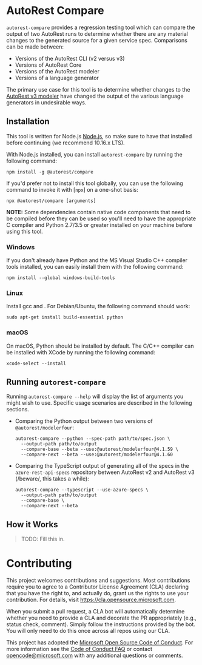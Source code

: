 # AutoRest Compare

`autorest-compare` provides a regression testing tool which can compare the
output of two AutoRest runs to determine whether there are any material changes
to the generated source for a given service spec.  Comparisons can be made between:

- Versions of the AutoRest CLI (v2 versus v3)
- Versions of AutoRest Core
- Versions of the AutoRest modeler
- Versions of a language generator

The primary use case for this tool is to determine whether changes to the
[AutoRest v3 modeler](https://github.com/Azure/autorest.modelerfour) have
changed the output of the various language generators in undesirable ways.

## Installation

This tool is written for Node.js [Node.js](https://nodejs.org/en/), so make sure
to have that installed before continuing (we recommend 10.16.x LTS).

With Node.js installed, you can install `autorest-compare` by running the
following command:

```shell
npm install -g @autorest/compare
```

If you'd prefer not to install this tool globally, you can use the following
command to invoke it with [`npx`] on a one-shot basis:

```
npx @autorest/compare [arguments]
```

**NOTE:** Some dependencies contain native code components that need to be
compiled before they can be used so you'll need to have the appropriate C
compiler and Python 2.7/3.5 or greater installed on your machine before using
this tool.

### Windows

If you don't already have Python and the MS Visual Studio C++ compiler tools
installed, you can easily install them with the following command:

```shell
npm install --global windows-build-tools
```

### Linux

Install gcc and  . For Debian/Ubuntu, the following command should work:

```shell
sudo apt-get install build-essential python
```

### macOS

On macOS, Python should be installed by default.  The C/C++ compiler can be
installed with XCode by running the following command:

```shell
xcode-select --install
```

## Running `autorest-compare`

Running `autorest-compare --help` will display the list of arguments you might
wish to use.  Specific usage scenarios are described in the following sections.

* Comparing the Python output between two versions of `@autorest/modelerfour`:

  ```shell
  autorest-compare --python --spec-path path/to/spec.json \
    --output-path path/to/output
    --compare-base --beta --use:@autorest/modelerfour@4.1.59 \
    --compare-next --beta --use:@autorest/modelerfour@4.1.60
  ```

* Comparing the TypeScript output of generating all of the specs in the
  `azure-rest-api-specs` repository between AutoRest v2 and AutoRest v3
  (/beware/, this takes a while):

  ```shell
  autorest-compare --typescript --use-azure-specs \
    --output-path path/to/output
    --compare-base \
    --compare-next --beta
  ```

## How it Works

> TODO: Fill this in.


# Contributing

This project welcomes contributions and suggestions.  Most contributions require you to agree to a
Contributor License Agreement (CLA) declaring that you have the right to, and actually do, grant us
the rights to use your contribution. For details, visit https://cla.opensource.microsoft.com.

When you submit a pull request, a CLA bot will automatically determine whether you need to provide
a CLA and decorate the PR appropriately (e.g., status check, comment). Simply follow the instructions
provided by the bot. You will only need to do this once across all repos using our CLA.

This project has adopted the [Microsoft Open Source Code of Conduct](https://opensource.microsoft.com/codeofconduct/).
For more information see the [Code of Conduct FAQ](https://opensource.microsoft.com/codeofconduct/faq/) or
contact [opencode@microsoft.com](mailto:opencode@microsoft.com) with any additional questions or comments.
